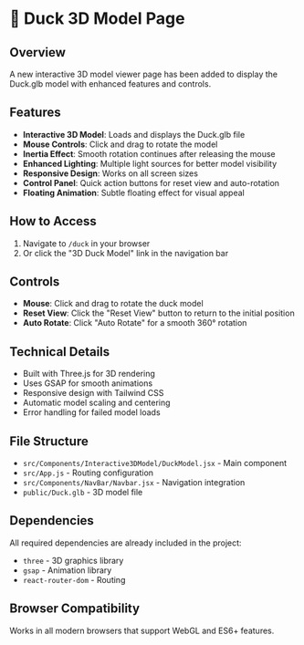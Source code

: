 # 🦆 Duck 3D Model Page

## Overview
A new interactive 3D model viewer page has been added to display the Duck.glb model with enhanced features and controls.

## Features
- **Interactive 3D Model**: Loads and displays the Duck.glb file
- **Mouse Controls**: Click and drag to rotate the model
- **Inertia Effect**: Smooth rotation continues after releasing the mouse
- **Enhanced Lighting**: Multiple light sources for better model visibility
- **Responsive Design**: Works on all screen sizes
- **Control Panel**: Quick action buttons for reset view and auto-rotation
- **Floating Animation**: Subtle floating effect for visual appeal

## How to Access
1. Navigate to `/duck` in your browser
2. Or click the "3D Duck Model" link in the navigation bar

## Controls
- **Mouse**: Click and drag to rotate the duck model
- **Reset View**: Click the "Reset View" button to return to the initial position
- **Auto Rotate**: Click "Auto Rotate" for a smooth 360° rotation

## Technical Details
- Built with Three.js for 3D rendering
- Uses GSAP for smooth animations
- Responsive design with Tailwind CSS
- Automatic model scaling and centering
- Error handling for failed model loads

## File Structure
- `src/Components/Interactive3DModel/DuckModel.jsx` - Main component
- `src/App.js` - Routing configuration
- `src/Components/NavBar/Navbar.jsx` - Navigation integration
- `public/Duck.glb` - 3D model file

## Dependencies
All required dependencies are already included in the project:
- `three` - 3D graphics library
- `gsap` - Animation library
- `react-router-dom` - Routing

## Browser Compatibility
Works in all modern browsers that support WebGL and ES6+ features.
